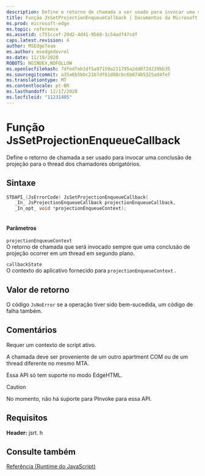 ```yaml
---
description: Define o retorno de chamada a ser usado para invocar uma conclusão de projeção para o thread dos chamadores obrigatórios.
title: Função JsSetProjectionEnqueueCallback | Documentos da Microsoft
ms.prod: microsoft-edge
ms.topic: reference
ms.assetid: c751ccef-20d2-4d41-9568-1c54adf47cdf
caps.latest.revision: 4
author: MSEdgeTeam
ms.author: msedgedevrel
ms.date: 11/19/2020
ROBOTS: NOINDEX,NOFOLLOW
ms.openlocfilehash: 7dfedfeb1df5a97159a211795a2dd072d239bb35
ms.sourcegitcommit: a35a6b5bbc21b7df61d08cbc6b074b5325ad4fef
ms.translationtype: MT
ms.contentlocale: pt-BR
ms.lasthandoff: 12/17/2020
ms.locfileid: "11231405"
---
```

# Função JsSetProjectionEnqueueCallback

Define o retorno de chamada a ser usado para invocar uma conclusão de projeção para o thread dos chamadores obrigatórios.  
  
## Sintaxe  
  
```cpp  
STDAPI_(JsErrorCode) JsSetProjectionEnqueueCallback(  
   _In_ JsProjectionEnqueueCallback projectionEnqueueCallback,  
   _In_opt_ void *projectionEnqueueContext);  
  
```  
  
#### Parâmetros  
 `projectionEnqueueContext`  
 O retorno de chamada que será invocado sempre que uma conclusão de projeção ocorrer em um thread em segundo plano.  
  
 `callbackState`  
 O contexto do aplicativo fornecido para `projectionEnqueueContext` .  
  
## Valor de retorno  
 O código `JsNoError` se a operação tiver sido bem-sucedida, um código de falha também.  
  
## Comentários  
 Requer um contexto de script ativo.  
  
 A chamada deve ser proveniente de um outro apartment COM ou de um thread diferente no mesmo MTA.  
  
 Essa API só tem suporte no modo EdgeHTML.  
  
> [!CAUTION]
>  No momento, não há suporte para PInvoke para essa API.  
  
## Requisitos  
 **Header:** jsrt. h  
  
## Consulte também  
 [Referência (Runtime do JavaScript)](../chakra-hosting/reference-javascript-runtime.md)
